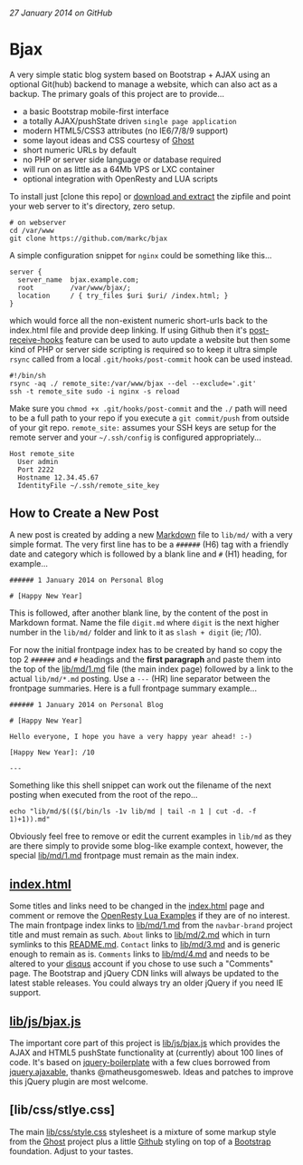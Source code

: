 ###### 27 January 2014 on GitHub

# Bjax

A very simple static blog system based on Bootstrap + AJAX using an optional
Git(hub) backend to manage a website, which can also act as a backup. The
primary goals of this project are to provide...

- a basic Bootstrap mobile-first interface
- a totally AJAX/pushState driven `single page application`
- modern HTML5/CSS3 attributes (no IE6/7/8/9 support)
- some layout ideas and CSS courtesy of [Ghost]
- short numeric URLs by default
- no PHP or server side language or database required
- will run on as little as a 64Mb VPS or LXC container
- optional integration with OpenResty and LUA scripts

To install just [clone this repo] or [download and extract] the zipfile and
point your web server to it's directory, zero setup.

    # on webserver
    cd /var/www
    git clone https://github.com/markc/bjax

A simple configuration snippet for `nginx` could be something like this...

    server {
      server_name  bjax.example.com;
      root         /var/www/bjax/;
      location     / { try_files $uri $uri/ /index.html; }
    }

which would force all the non-existent numeric short-urls back to the
index.html file and provide deep linking. If using Github then it's
[post-receive-hooks] feature can be used to auto update a website but
then some kind of PHP or server side scripting is required so to keep it
ultra simple `rsync` called from a local `.git/hooks/post-commit` hook
can be used instead.

    #!/bin/sh
    rsync -aq ./ remote_site:/var/www/bjax --del --exclude='.git'
    ssh -t remote_site sudo -i nginx -s reload

Make sure you `chmod +x .git/hooks/post-commit` and the `./` path will
need to be a full path to your repo if you execute a `git commit/push`
from outside of your git repo. `remote_site:` assumes your SSH keys are
setup for the remote server and your `~/.ssh/config` is configured
appropriately...

    Host remote_site
      User admin
      Port 2222
      Hostname 12.34.45.67
      IdentityFile ~/.ssh/remote_site_key


## How to Create a New Post

A new post is created by adding a new [Markdown] file to `lib/md/` with a
very simple format. The very first line has to be a `######` (H6) tag
with a friendly date and category which is followed by a blank line and
`#` (H1) heading, for example...

    ###### 1 January 2014 on Personal Blog

    # [Happy New Year]

This is followed, after another blank line, by the content of the post in
Markdown format. Name the file `digit.md` where `digit` is the next higher
number in the `lib/md/` folder and link to it as `slash + digit` (ie; /10).

For now the initial frontpage index has to be created by hand so copy the
top 2 `######` and `#` headings and the **first paragraph** and paste them
into the top of the [lib/md/1.md] file (the main index page) followed by a
link to the actual `lib/md/*.md` posting. Use a `---` (HR) line separator
between the frontpage summaries. Here is a full frontpage summary example...

    ###### 1 January 2014 on Personal Blog

    # [Happy New Year]

    Hello everyone, I hope you have a very happy year ahead! :-)

    [Happy New Year]: /10

    ---

Something like this shell snippet can work out the filename of the next
posting when executed from the root of the repo...

    echo "lib/md/$(($(/bin/ls -1v lib/md | tail -n 1 | cut -d. -f 1)+1)).md"

Obviously feel free to remove or edit the current examples in `lib/md` as
they are there simply to provide some blog-like example context, however,
the special [lib/md/1.md] frontpage must remain as the main index.


## [index.html]

Some titles and links need to be changed in the [index.html] page and comment
or remove the [OpenResty Lua Examples] if they are of no interest. The main
frontpage index links to [lib/md/1.md] from the `navbar-brand` project
title and must remain as such. `About` links to [lib/md/2.md] which in turn
symlinks to this [README.md]. `Contact` links  to [lib/md/3.md] and is
generic enough to remain as is. `Comments` links to [lib/md/4.md] and needs
to be altered to your [disqus] account if you chose to use such a "Comments"
page. The Bootstrap and jQuery CDN links will always be updated to the latest
stable releases. You could always try an older jQuery if you need IE support.


## [lib/js/bjax.js]

The important core part of this project is [lib/js/bjax.js] which provides
the AJAX and HTML5 pushState functionality at (currently) about 100 lines
of code. It's based on [jquery-boilerplate] with a few clues borrowed from
[jquery.ajaxable], thanks @matheusgomesweb. Ideas and patches to improve
this jQuery plugin are most welcome.


## [lib/css/stlye.css]

The main [lib/css/style.css] stylesheet is a mixture of some markup style
from the [Ghost] project plus a little [Github] styling on top of a
[Bootstrap] foundation. Adjust to your tastes.


[Ghost]: http://ghost.org
[post-receive-hooks]: https://help.github.com/articles/post-receive-hooks
[Markdown]: http://en.wikipedia.org/wiki/Markdown
[jquery-boilerplate]: https://github.com/jquery-boilerplate
[jquery.ajaxable]: https://github.com/matheusgomesweb/jquery.ajaxable
[colne this repo]: https://github.com/markc/bjax.git
[download and extract]: https://github.com/markc/bjax/archive/master.zip
[disqus]: http://disqus.com/websites
[OpenResty Lua Examples]: https://github.com/markc/lua
[Github]: https://github.commit
[Bootstrap]: http://getbootstrap.com
[index.html]: https://raw2.github.com/markc/bjax/master/index.html
[lib/css/style.css]: https://raw2.github.com/markc/bjax/master/lib/css/style.css
[lib/js/bjax.js]: https://raw2.github.com/markc/bjax/master/lib/js/bjax.js
[README.md]: https://raw2.github.com/markc/bjax/master/README.md
[lib/md/1.md]: https://raw2.github.com/markc/bjax/master/lib/md/1.md
[lib/md/2.md]: https://raw2.github.com/markc/bjax/master/lib/md/2.md
[lib/md/3.md]: https://raw2.github.com/markc/bjax/master/lib/md/3.md
[lib/md/4.md]: https://raw2.github.com/markc/bjax/master/lib/md/4.md
